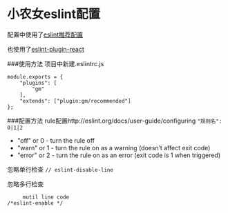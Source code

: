 # 小农女eslint配置

配置中使用了[eslint推荐配置](http://eslint.org/docs/rules/)

也使用了[eslint-plugin-react](https://github.com/yannickcr/eslint-plugin-react)

###使用方法
项目中新建.eslintrc.js
```
module.exports = {
    "plugins": [
        "gm"
    ],
    "extends": ["plugin:gm/recommended"]
};
```

###配置方法
rule配置http://eslint.org/docs/user-guide/configuring
`"规则名": 0|1|2`
* "off" or 0 - turn the rule off
* "warn" or 1 - turn the rule on as a warning (doesn’t affect exit code)
* "error" or 2 - turn the rule on as an error (exit code is 1 when triggered)

忽略单行检查
`// eslint-disable-line`

忽略多行检查
```/*eslint-disable */
     mutil line code
/*eslint-enable */
```